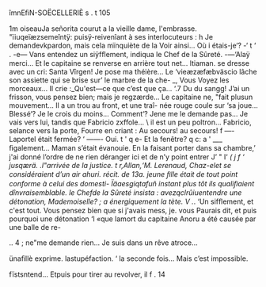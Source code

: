  
  
   
 
   
 

 îmnEﬁN-SOËCELLERIÈ s . t 105

 

   1m oiseauJa señorita courut a la vieille dame, l'embrasse.
"ïiuqeïæzsemeîntÿ: puisÿ-reivenîant à ses interlocuteurs :
h  Je  demandevkpardon, mais cela mïnquiète de la Voir ainsi... Où
i  étais-je‘? -‘   t ‘  .
-e— Vans entendez un siÿfﬂement, indiqua le Chef de la Sûreté.
-—‘Alaÿ  merci... Et le capitaine se renverse en arrière tout net...
ltiaman. se dresse avec un cri: Santa Vîrgen! Je pose ma théière... Le
‘vieæzæfæbväscio lâche son assiette qui se brise sur’ le marbre de la che-
_,  Vous Voyez les morceaux... Il crie :_Qu'est—ce que c’est que ça... ‘.7 Du
 du sangg! J’ai un frisson, vous pensez bien; mais je regzærde... Le
capitaine ne, "fait plusun mouvement... Il a un trou au front, et une traî-
née rouge coule sur ‘sa joue... Blessé‘? Je le crois du moins... Comment‘?
Jene me le demande pas... Je vais vers lui, tandis que Fabricio zxffole...
\ il est un peu poltron... Fabricio, selance vers la porte, Fourre en criant :
Au secours! au secours!
f —- Laportel était fermée? ‘
——- Oui. t '
q e- Et la fenêtre? q
c: a ' ___ ﬁgalement... Maman s’était évanouie. En la faisant porter dans sa
  chambre,’ j'ai donné l’ordre de ne rien déranger ici et de n’y point entrer
J’ " I‘ _( j f ‘ jusqærä. .l"arrivée de la justice.
 t r,Allan,‘M. Lerenaud, Chaz-elet se considéraient d’un air ahuri.
  récit. de 13a. jeune ﬁlle était de tout point conforme à celui des domesti-
Ïäaesgiqtafuñ instant plus tôt ils qualiﬁaient dînvraisemblable.
  le Chefde la Sûreté insista :
 avezqclrûiuentendre une détonation, Mademoiselle?
  ; a énergiquement la tète.
V ._. ‘Un sifﬂement, et c'est tout. Vous pensez bien que si j'avais
 mess, je. vous Paurais dit, et puis pourquoi une détonation ‘l
«que lamort du capitaine Anoru a été causée par une balle de re-

.. 4 ; ne"me demande rien... Je suis dans un rêve atroce...

 

   
   
  
  
 
 
  
  

ünaﬁllè exprime. lastupéfaction.
‘  la seconde fois... Mais c’est impossible.

fïstsntend... Etpuis pour tirer au revolver, il
  f . 14

 

